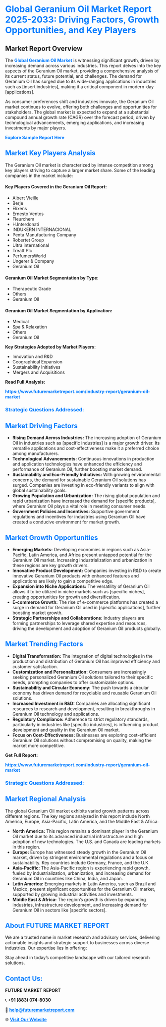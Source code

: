 <h1 style="color: #007BFF;">Global Geranium Oil Market Report 2025-2033: Driving Factors, Growth Opportunities, and Key Players</h1>

<section id="overview">
<h2>Market Report Overview</h2>
<p>The <a href="https://www.futuremarketreport.com/industry-report/geranium-oil-market" style="color: #007BFF; text-decoration: none;"><strong>Global Geranium Oil Market</strong></a> is witnessing significant growth, driven by increasing demand across various industries. This report delves into the key aspects of the Geranium Oil market, providing a comprehensive analysis of its current status, future potential, and challenges. The demand for Geranium Oil has surged due to its wide-ranging applications in industries such as [insert industries], making it a critical component in modern-day [applications].</p>
<p>As consumer preferences shift and industries innovate, the Geranium Oil market continues to evolve, offering both challenges and opportunities for stakeholders. The global market is expected to expand at a substantial compound annual growth rate (CAGR) over the forecast period, driven by technological advancements, emerging applications, and increasing investments by major players.</p>
</section>

<section id="overview">
<p><a href="https://www.futuremarketreport.com/request-sample/reportId=100812" style="color: #007BFF; text-decoration: none;"><strong>Explore Sample Report Here</strong></a></p>
</section>

<section id="key-players">
<h2 style="color: #007BFF;">Market Key Players Analysis</h2>
<p>The Geranium Oil market is characterized by intense competition among key players striving to capture a larger market share. Some of the leading companies in the market include:</p>
<h4>Key Players Covered in the Geranium Oil Report:</h4>
<ul><li>Albert Vieille</li><li>Berje</li><li>Elixens</li><li>Ernesto Ventos</li><li>Fleurchem</li><li>H.Interdonati</li><li>INDUKERN INTERNACIONAL</li><li>Penta Manufacturing Company</li><li>Robertet Group</li><li>Ultra international</li><li>Treatt Plc</li><li>PerfumersWorld</li><li>Ungerer &amp; Company</li><li>Geranium Oil</li></ul>
<h4>Geranium Oil Market Segmentation by Type:</h4>
<ul><li>Therapeutic Grade</li><li>Others</li><li>Geranium Oil</li></ul>

<h4>Geranium Oil Market Segmentation by Application:</h4>
<ul><li>Medical</li><li>Spa &amp; Relaxation</li><li>Others</li><li>Geranium Oil</li></ul>
<p><strong>Key Strategies Adopted by Market Players:</strong></p>
<ul>
<li>Innovation and R&D</li>
<li>Geographical Expansion</li>
<li>Sustainability Initiatives</li>
<li>Mergers and Acquisitions</li>
</ul>
</section>

<section>
<p><strong>Read Full Analysis: </strong></p><a href="https://www.futuremarketreport.com/industry-report/geranium-oil-market" style="color: #007BFF; text-decoration: none;"><strong>https://www.futuremarketreport.com/industry-report/geranium-oil-market</strong></a>
<h3 style="color: #007BFF;">Strategic Questions Addressed:</h3>
</section>

<section id="driving-factors">
<h2 style="color: #007BFF;">Market Driving Factors</h2>
<ul>
<li><strong>Rising Demand Across Industries:</strong> The increasing adoption of Geranium Oil in industries such as [specific industries] is a major growth driver. Its versatile applications and cost-effectiveness make it a preferred choice among manufacturers.</li>
<li><strong>Technological Advancements:</strong> Continuous innovations in production and application technologies have enhanced the efficiency and performance of Geranium Oil, further boosting market demand.</li>
<li><strong>Sustainability and Eco-Friendly Initiatives:</strong> With growing environmental concerns, the demand for sustainable Geranium Oil solutions has surged. Companies are investing in eco-friendly variants to align with global sustainability goals.</li>
<li><strong>Growing Population and Urbanization:</strong> The rising global population and rapid urbanization have increased the demand for [specific products], where Geranium Oil plays a vital role in meeting consumer needs.</li>
<li><strong>Government Policies and Incentives:</strong> Supportive government regulations and incentives for industries using Geranium Oil have created a conducive environment for market growth.</li>
</ul>
</section>

<section id="growth-opportunities">
<h2 style="color: #007BFF;">Market Growth Opportunities</h2>
<ul>
<li><strong>Emerging Markets:</strong> Developing economies in regions such as Asia-Pacific, Latin America, and Africa present untapped potential for the Geranium Oil market. Increasing industrialization and urbanization in these regions are key growth drivers.</li>
<li><strong>Innovative Product Development:</strong> Companies investing in R&D to create innovative Geranium Oil products with enhanced features and applications are likely to gain a competitive edge.</li>
<li><strong>Expansion into Niche Applications:</strong> The versatility of Geranium Oil allows it to be utilized in niche markets such as [specific niches], creating opportunities for growth and diversification.</li>
<li><strong>E-commerce Growth:</strong> The rise of e-commerce platforms has created a surge in demand for Geranium Oil used in [specific applications], further boosting market growth.</li>
<li><strong>Strategic Partnerships and Collaborations:</strong> Industry players are forming partnerships to leverage shared expertise and resources, driving the development and adoption of Geranium Oil products globally.</li>
</ul>
</section>

<section id="trending-factors">
<h2 style="color: #007BFF;">Market Trending Factors</h2>
<ul>
<li><strong>Digital Transformation:</strong> The integration of digital technologies in the production and distribution of Geranium Oil has improved efficiency and customer satisfaction.</li>
<li><strong>Customization and Personalization:</strong> Consumers are increasingly seeking personalized Geranium Oil solutions tailored to their specific needs, prompting companies to offer customizable options.</li>
<li><strong>Sustainability and Circular Economy:</strong> The push towards a circular economy has driven demand for recyclable and reusable Geranium Oil solutions.</li>
<li><strong>Increased Investment in R&D:</strong> Companies are allocating significant resources to research and development, resulting in breakthroughs in Geranium Oil technology and applications.</li>
<li><strong>Regulatory Compliance:</strong> Adherence to strict regulatory standards, particularly in industries like [specific industries], is influencing product development and quality in the Geranium Oil market.</li>
<li><strong>Focus on Cost-Effectiveness:</strong> Businesses are exploring cost-efficient Geranium Oil solutions without compromising on quality, making the market more competitive.</li>
</ul>
</section>

<section>
<p><strong>Get Full Report: </strong></p><a href="https://www.futuremarketreport.com/industry-report/geranium-oil-market" style="color: #007BFF; text-decoration: none;"><strong>https://www.futuremarketreport.com/industry-report/geranium-oil-market</strong></a>
<h3 style="color: #007BFF;">Strategic Questions Addressed:</h3>
</section>


<section id="regional-analysis">
<h2 style="color: #007BFF;">Market Regional Analysis</h2>
<p>The global Geranium Oil market exhibits varied growth patterns across different regions. The key regions analyzed in this report include North America, Europe, Asia-Pacific, Latin America, and the Middle East & Africa:</p>
<ul>
<li><strong>North America:</strong> This region remains a dominant player in the Geranium Oil market due to its advanced industrial infrastructure and high adoption of new technologies. The U.S. and Canada are leading markets in this region.</li>
<li><strong>Europe:</strong> Europe has witnessed steady growth in the Geranium Oil market, driven by stringent environmental regulations and a focus on sustainability. Key countries include Germany, France, and the U.K.</li>
<li><strong>Asia-Pacific:</strong> The Asia-Pacific region is experiencing rapid growth, fueled by industrialization, urbanization, and increasing demand for Geranium Oil in countries like China, India, and Japan.</li>
<li><strong>Latin America:</strong> Emerging markets in Latin America, such as Brazil and Mexico, present significant opportunities for the Geranium Oil market, supported by growing industrial activities and investments.</li>
<li><strong>Middle East & Africa:</strong> The region’s growth is driven by expanding industries, infrastructure development, and increasing demand for Geranium Oil in sectors like [specific sectors].</li>
</ul>
</section>

<footer>
<h2 style="color: #007BFF;">About FUTURE MARKET REPORT</h2>
<p>We are a trusted name in market research and advisory services, delivering actionable insights and strategic support to businesses across diverse industries. Our expertise lies in offering:</p>

<p>Stay ahead in today’s competitive landscape with our tailored research solutions.</p>

<h2 style="color: #007BFF;">Contact Us:</h2>
<p><strong>FUTURE MARKET REPORT</strong></p>
<p>📞 <strong>+91 (883) 074-8030</strong></p>
<p>📧 <strong><a href="mailto:help@futuremarketreport.com" style="color: #007BFF;">help@futuremarketreport.com</a></strong></p>
<p>🌐 <strong><a href="https://www.futuremarketreport.com/" style="color: #007BFF;">Visit Our Website</a></strong></p>
</footer>
